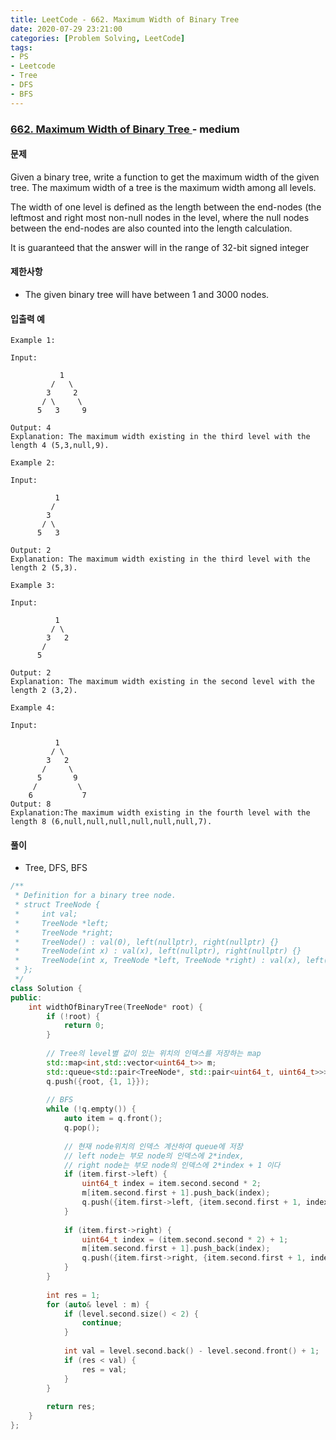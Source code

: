 ```yaml
---
title: LeetCode - 662. Maximum Width of Binary Tree
date: 2020-07-29 23:21:00
categories: [Problem Solving, LeetCode]
tags:
- PS
- Leetcode
- Tree
- DFS
- BFS
---
```


### [ 662. Maximum Width of Binary Tree ](https://leetcode.com/problems/maximum-width-of-binary-tree/) - medium

#### 문제

Given a binary tree, write a function to get the maximum width of the given tree. The maximum width of a tree is the maximum width among all levels.

The width of one level is defined as the length between the end-nodes (the leftmost and right most non-null nodes in the level, where the null nodes between the end-nodes are also counted into the length calculation.

It is guaranteed that the answer will in the range of 32-bit signed integer

#### 제한사항

 - The given binary tree will have between 1 and 3000 nodes.

#### 입출력 예

```
Example 1:

Input: 

           1
         /   \
        3     2
       / \     \  
      5   3     9 

Output: 4
Explanation: The maximum width existing in the third level with the length 4 (5,3,null,9).
```

```
Example 2:

Input: 

          1
         /  
        3    
       / \       
      5   3     

Output: 2
Explanation: The maximum width existing in the third level with the length 2 (5,3).
```

```
Example 3:

Input: 

          1
         / \
        3   2 
       /        
      5      

Output: 2
Explanation: The maximum width existing in the second level with the length 2 (3,2).
```

```
Example 4:

Input: 

          1
         / \
        3   2
       /     \  
      5       9 
     /         \
    6           7
Output: 8
Explanation:The maximum width existing in the fourth level with the length 8 (6,null,null,null,null,null,null,7).

```

#### 풀이
 - Tree, DFS, BFS

```cpp
/**
 * Definition for a binary tree node.
 * struct TreeNode {
 *     int val;
 *     TreeNode *left;
 *     TreeNode *right;
 *     TreeNode() : val(0), left(nullptr), right(nullptr) {}
 *     TreeNode(int x) : val(x), left(nullptr), right(nullptr) {}
 *     TreeNode(int x, TreeNode *left, TreeNode *right) : val(x), left(left), right(right) {}
 * };
 */
class Solution {
public:
    int widthOfBinaryTree(TreeNode* root) {
        if (!root) {
            return 0;
        }
        
        // Tree의 level별 값이 있는 위치의 인덱스를 저장하는 map
        std::map<int,std::vector<uint64_t>> m;
        std::queue<std::pair<TreeNode*, std::pair<uint64_t, uint64_t>>> q;
        q.push({root, {1, 1}});
        
        // BFS
        while (!q.empty()) {
            auto item = q.front();
            q.pop();
            
            // 현재 node위치의 인덱스 계산하여 queue에 저장
            // left node는 부모 node의 인덱스에 2*index,
            // right node는 부모 node의 인덱스에 2*index + 1 이다 
            if (item.first->left) {
                uint64_t index = item.second.second * 2;
                m[item.second.first + 1].push_back(index);
                q.push({item.first->left, {item.second.first + 1, index}});
            }
            
            if (item.first->right) {
                uint64_t index = (item.second.second * 2) + 1;
                m[item.second.first + 1].push_back(index);
                q.push({item.first->right, {item.second.first + 1, index}});
            }
        }
        
        int res = 1;
        for (auto& level : m) {
            if (level.second.size() < 2) {
                continue;
            }
            
            int val = level.second.back() - level.second.front() + 1;
            if (res < val) {
                res = val;
            }
        }
        
        return res;
    }
};
```
